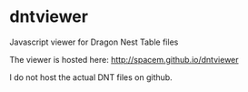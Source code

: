 # dntviewer
Javascript viewer for Dragon Nest Table files

The viewer is hosted here:
http://spacem.github.io/dntviewer

I do not host the actual DNT files on github.
